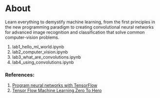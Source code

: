 # About

Learn everything to demystify machine learning, from the first principles in the new programming paradigm to creating convolutional neural networks for advanced image recognition and classification that solve common computer-vision problems.

  1. lab1_hello_ml_world.ipynb
  2. lab2_computer_vision.ipynb
  3. lab3_what_are_convolutions.ipynb
  4. lab4_using_convolutions.ipynb

### References:
1. [Program neural networks with TensorFlow](https://developers.google.com/learn/pathways/tensorflow)
2. [Tensor Flow Machine Learning Zero To Hero](https://youtube.com/playlist?list=PLZKsYDC2S5rM6yKBs5ParXS6RWda6iAnK&si=-5Xx2tRKCPus2nwd)
